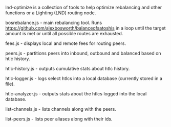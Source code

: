 lnd-optimize is a collection of tools to help optimize rebalancing and other functions or a Lighting (LND) routing node.

bosrebalance.js - main rebalancing tool.  Runs https://github.com/alexbosworth/balanceofsatoshis in a loop until the target amount is met or until all possible routes are exhausted.

fees.js - displays local and remote fees for routing peers.

peers.js - partitions peers into inbound, outbound and balanced based on htlc history.

htlc-history.js - outputs cumulative stats about htlc history.

htlc-logger.js - logs select htlcs into a local database (currently stored in a file).

htlc-analyzer.js - outputs stats about the htlcs logged into the local database.

list-channels.js - lists channels along with the peers.

list-peers.js - lists peer aliases along with their ids.
